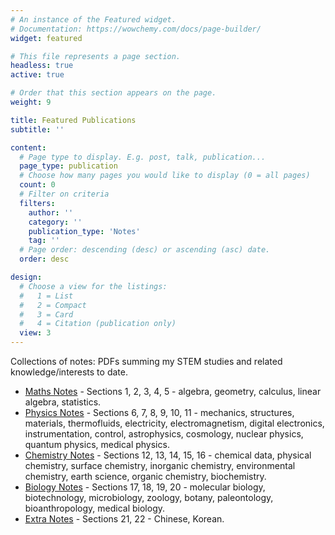 ```yaml
---
# An instance of the Featured widget.
# Documentation: https://wowchemy.com/docs/page-builder/
widget: featured

# This file represents a page section.
headless: true
active: true

# Order that this section appears on the page.
weight: 9

title: Featured Publications
subtitle: ''

content:
  # Page type to display. E.g. post, talk, publication...
  page_type: publication
  # Choose how many pages you would like to display (0 = all pages)
  count: 0
  # Filter on criteria
  filters:
    author: ''
    category: ''
    publication_type: 'Notes'
    tag: ''
  # Page order: descending (desc) or ascending (asc) date.
  order: desc

design:
  # Choose a view for the listings:
  #   1 = List
  #   2 = Compact
  #   3 = Card
  #   4 = Citation (publication only)
  view: 3
---
```


Collections of notes: PDFs summing my STEM studies and related knowledge/interests to date.

- [Maths Notes](/uploads/All%20Notes%20-%20Maths.pdf) - Sections 1, 2, 3, 4, 5 - algebra, geometry, calculus, linear algebra, statistics.
- [Physics Notes](/uploads/All%20Notes%20-%20Physics.pdf) - Sections 6, 7, 8, 9, 10, 11 - mechanics, structures, materials, thermofluids, electricity, electromagnetism, digital electronics, instrumentation, control, astrophysics, cosmology, nuclear physics, quantum physics, medical physics.
- [Chemistry Notes](/uploads/All%20Notes%20-%20Chemistry.pdf) - Sections 12, 13, 14, 15, 16 - chemical data, physical chemistry, surface chemistry, inorganic chemistry, environmental chemistry, earth science, organic chemistry, biochemistry.
- [Biology Notes](/uploads/All%20Notes%20-%20Biology.pdf) - Sections 17, 18, 19, 20 - molecular biology, biotechnology, microbiology, zoology, botany, paleontology, bioanthropology, medical biology.
- [Extra Notes](/uploads/All%20Notes%20-%20Extras.pdf) - Sections 21, 22 - Chinese, Korean.